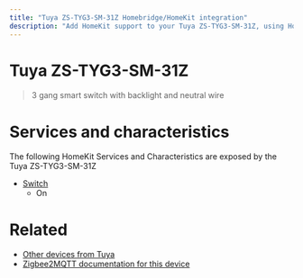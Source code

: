 ```yaml
---
title: "Tuya ZS-TYG3-SM-31Z Homebridge/HomeKit integration"
description: "Add HomeKit support to your Tuya ZS-TYG3-SM-31Z, using Homebridge, Zigbee2MQTT and homebridge-z2m."
---
```

<!---
This file has been GENERATED using src/docgen/docgen.ts
DO NOT EDIT THIS FILE MANUALLY!
-->
# Tuya ZS-TYG3-SM-31Z
> 3 gang smart switch with backlight and neutral wire


# Services and characteristics
The following HomeKit Services and Characteristics are exposed by
the Tuya ZS-TYG3-SM-31Z

* [Switch](../../switch.md)
  * On


# Related
* [Other devices from Tuya](../index.md#tuya)
* [Zigbee2MQTT documentation for this device](https://www.zigbee2mqtt.io/devices/ZS-TYG3-SM-31Z.html)